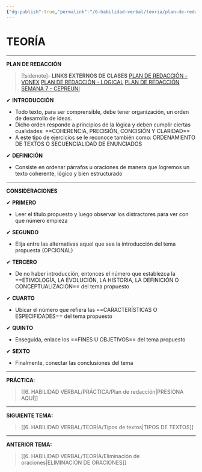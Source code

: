 ```yaml
---
{"dg-publish":true,"permalink":"/6-habilidad-verbal/teoria/plan-de-redaccion/","tags":["RV","Teoría","Completo"]}
---
```


# TEORÍA
---
**PLAN DE REDACCIÓN**

>[!sidenote]- **LINKS EXTERNOS DE CLASES** 
>[PLAN DE REDACCIÓN - VONEX](https://www.youtube.com/watch?v=Q_AU0o_D4Ug) 
>[PLAN DE REDACCIÓN - LOGICAL](https://www.youtube.com/watch?v=o3gkdQCQmz0) 
>[PLAN DE REDACCIÓN SEMANA 7 - CEPREUNI](https://www.youtube.com/watch?v=4nvcJegcpM0)

✔ **INTRODUCCIÓN**
- Todo texto, para ser comprensible, debe tener organización, un orden de desarrollo de ideas.
- Dicho orden responde a principios de la lógica y deben cumplir ciertas cualidades: ==COHERENCIA, PRECISIÓN, CONCISIÓN Y CLARIDAD== 
- A este tipo de ejercicios se le reconoce también como: ORDENAMIENTO DE TEXTOS O SECUENCIALIDAD DE ENUNCIADOS

✔ **DEFINICIÓN**
- Consiste en ordenar párrafos u oraciones de manera que logremos un texto coherente, lógico y bien estructurado

---
**CONSIDERACIONES**

✔ **PRIMERO**
- Leer el título propuesto y luego observar los distractores para ver con que número empieza

✔ **SEGUNDO**
- Elija entre las alternativas aquel que sea la introducción del tema propuesta (OPCIONAL)

✔ **TERCERO**
- De no haber introducción, entonces el número que establezca la ==ETIMOLOGÍA, LA EVOLUCIÓN, LA HISTORIA, LA DEFINICIÓN O CONCEPTUALIZACIÓN== del tema propuesto

✔ **CUARTO**
- Ubicar el número que refiera las ==CARACTERÍSTICAS O ESPECIFIDADES== del tema propuesto

✔ **QUINTO**
- Enseguida, enlace los ==FINES U OBJETIVOS== del tema propuesto

✔ **SEXTO**
- Finalmente, conectar las conclusiones del tema

---
**PRÁCTICA**:
>[[6. HABILIDAD VERBAL/PRÁCTICA/Plan de redacción\|PRESIONA AQUÍ]]

---
**SIGUIENTE TEMA:** 
>[[6. HABILIDAD VERBAL/TEORÍA/Tipos de textos\|TIPOS DE TEXTOS]]

---
**ANTERIOR TEMA:** 
>[[6. HABILIDAD VERBAL/TEORÍA/Eliminación de oraciones\|ELIMINACIÓN DE ORACIONES]]

